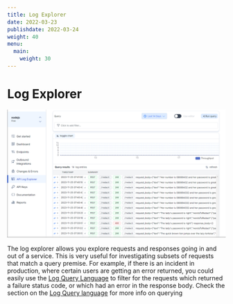 ```yaml
---
title: Log Explorer
date: 2022-03-23
publishdate: 2022-03-24
weight: 40
menu:
  main:
    weight: 30
---
```


# Log Explorer

![Log Explorer](./log_explorer.png 'Log Explorer')

The log explorer allows you explore requests and responses going in and out of a service. This is very useful for investigating subsets of requests that match a query premise. For example, if there is an incident in production, where certain users are getting an error returned, you could easily use the [Log Query Language](/docs/dashboard/log-explorer/log-query-language) to filter for the requests which returned a failure status code, or which had an error in the response body. Check the section on the [Log Query language](/docs/dashboard/log-explorer/log-query-language) for more info on querying
